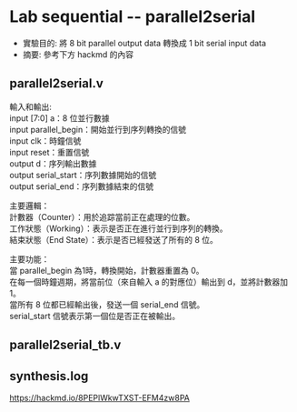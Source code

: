 # Lab sequential -- parallel2serial
* 實驗目的: 將 8 bit parallel output data 轉換成 1 bit serial input data
* 摘要: 參考下方 hackmd 的內容

## parallel2serial.v
輸入和輸出:  
input [7:0] a：8 位並行數據  
input parallel_begin：開始並行到序列轉換的信號  
input clk：時鐘信號  
input reset：重置信號  
output d：序列輸出數據  
output serial_start：序列數據開始的信號  
output serial_end：序列數據結束的信號

主要邏輯：  
計數器（Counter）：用於追踪當前正在處理的位數。  
工作狀態（Working）：表示是否正在進行並行到序列的轉換。  
結束狀態（End State）：表示是否已經發送了所有的 8 位。

主要功能：  
當 parallel_begin 為1時，轉換開始，計數器重置為 0。  
在每一個時鐘週期，將當前位（來自輸入 a 的對應位）輸出到 d，並將計數器加 1。  
當所有 8 位都已經輸出後，發送一個 serial_end 信號。  
serial_start 信號表示第一個位是否正在被輸出。

## parallel2serial_tb.v


## synthesis.log
https://hackmd.io/8PEPlWkwTXST-EFM4zw8PA

